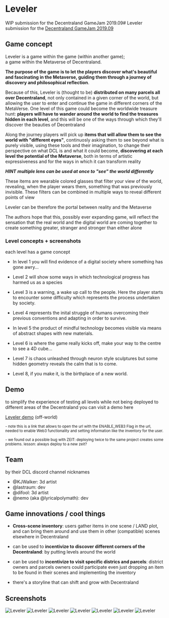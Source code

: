 
# Leveler
WIP submission for the Decentraland GameJam 2019.09# Leveler
submission for the [Decentraland GameJam 2019.09](https://gamejam.decentraland.org/)


## Game concept

Leveler is a game within the game (within another game); <br> a game within the Metaverse of Decentraland.

**The purpose of the game is to let the players discover what's beautiful and fascinating in the Metaverse, guiding them through a journey of discovery and philosophical reflection**.

Because of this, Leveler is (thought to be) **distributed on many parcels all over Decentraland**, not only contained in a given corner of the world, but allowing the user to enter and continue the game in different corners of the MetaVerse. 
One level of this game could become the worldwide treasure hunt: **players will have to wander around the world to find the treasures hidden in each level**, and this will be one of the ways through which they'll discover the beauties of Decentraland

Along the journey players will pick up **items that will allow them to see the world with "different eyes"**, continuosly asking them to see beyond what is purely visible, using these tools and their imagination,
to change their perspective on what DCL is and what it could become, **discovering at each level the potential of the Metaverse**, both in terms of artistic expressiveness and for the ways in which it can transform reality

***HINT***
***multiple lens can be used at once to "see" the world differently***

These items are wearable colored glasses that filter your view of the world, revealing, when the player wears them, something that was previously invisible. These filters can be combined in multiple ways to reveal different points of view

Leveler can be therefore the portal between reality and the Metaverse

The authors hope that this, possibly ever expanding game, will reflect the sensation that the real world and the digital world are coming together to create something greater, stranger and stronger than either alone

### Level concepts + screenshots
each level has a game concept

- In level 1 you will find evidence of a digital society where something has gone awry...

- Level 2 will show some ways in which technological progress has harmed us as a species

- Level 3 is a warning, a wake up call to the people.  Here the player starts to encounter some difficulty which represents the process undertaken by society.

- Level 4 represents the inital struggle of humans overcoming their previous conventions and adapting in order to survive.

- In level 5 the product of mindful technology becomes visible via means of abstract shapes with new materials.

- Level 6 is where the game really kicks off, make your way to the centre to see a 4D cube...

- Level 7 is chaos unleashed through neuron style sculptures but some hidden geometry reveals the calm that is to come.

- Level 8, if you make it, is the birthplace of a new world.

## Demo
to simplify the experience of testing all levels while not being deployed to different areas of the Decentraland you can visit a demo here

[Leveler demo](http://bit.ly/2n8GdUH)  (off-world)

<sup>- note this is a link that allows to open the url with the ENABLE_WEB3 Flag in the url, needed to enable Web3 functionality and setting information like the inventory for the user.</sup>

<sup>- we found out a possible bug with ZEIT: deploying twice to the same project creates some problems.
lesson: always deploy to a new zeit?</sup>


## Team
by their DCL discord channel nicknames

- @KJWalker: 3d artist
- @lastraum: dev 
- @difool: 3d artist
- @nemo (aka @lyricalpolymath): dev 


## Game innovations  / cool things 
- **Cross-scene inventory**: users gather items in one scene / LAND plot, and can bring them around and use them in other (compatible) scenes elsewhere in Decentraland

- can be used to **incentivize to discover different corners of the Decentraland**: by putting levels around the world

- can be used to **incentivize to visit specific districs and parcels**: district owners and parcels owners could participate even just dropping an item to be found in their scenes and implementing the inventory

- there's a storyline that can shift and grow with Decentraland  

## Screenshots

![Leveler](screenshots/Screenshot_level1.png)
![Leveler](screenshots/Screenshot_level2.png)
![Leveler](screenshots/Screenshot_level3.png)
![Leveler](screenshots/Screenshot_level4.png)
![Leveler](screenshots/Screenshot_level5.png)
![Leveler](screenshots/Screenshot_level6.png)
![Leveler](screenshots/Screenshot_level7.png)

